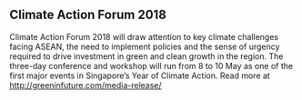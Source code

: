 ## Climate Action Forum 2018

Climate Action Forum 2018 will draw attention to key climate challenges facing ASEAN, the need to implement policies and the sense of urgency required to drive investment in green and clean growth in the region. The three-day conference and workshop will run from 8 to 10 May as one of the first major events in Singapore’s Year of Climate Action. Read more at http://greeninfuture.com/media-release/
